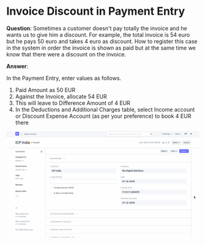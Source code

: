 
# Invoice Discount in Payment Entry



**Question**: Sometimes a customer doesn't pay totally the invoice and he wants us to give him a discount. For example, the total invoice is 54 euro but he pays 50 euro and takes 4 euro as discount. How to register this case in the system in order the invoice is shown as paid but at the same time we know that there were a discount on the invoice.


**Answer**:


In the Payment Entry, enter values as follows.


1. Paid Amount as 50 EUR
2. Against the Invoice, allocate 54 EUR
3. This will leave to Difference Amount of 4 EUR
4. In the Deductions and Additional Charges table, select Income account or Discount Expense Account (as per your preference) to book 4 EUR there


![](/files/06bM76J.gif)




